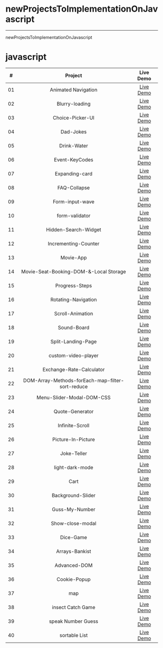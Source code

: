 # newProjectsToImplementationOnJavascript

________
newProjectsToImplementationOnJavascript
<h1>javascript</h1>

|  #  |            Project             | Live Demo |
| :-: | :----------------------------:  | :-------: |
| 01  |       Animated Navigation| [Live Demo](https://abanoubkerols.github.io/newProjectsToImplementationOnJavascript/Animated-Navigation/)  |
| 02  |       Blurry-loading| [Live Demo](https://abanoubkerols.github.io/newProjectsToImplementationOnJavascript/Blurry-loading/)  |
| 03  |       Choice-Picker-UI| [Live Demo](https://abanoubkerols.github.io/newProjectsToImplementationOnJavascript/Choice-Picker-UI/)  |
| 04  |      Dad-Jokes| [Live Demo](https://abanoubkerols.github.io/newProjectsToImplementationOnJavascript/Dad-Jokes/)  |
| 05  |      Drink-Water| [Live Demo](https://abanoubkerols.github.io/newProjectsToImplementationOnJavascript/Drink-Water/)  |
| 06  |      Event-KeyCodes| [Live Demo](https://abanoubkerols.github.io/newProjectsToImplementationOnJavascript/Event-KeyCodes/)  |
| 07  |      Expanding-card| [Live Demo](https://abanoubkerols.github.io/newProjectsToImplementationOnJavascript/Expanding-card/)  |
| 08  |      FAQ-Collapse| [Live Demo](https://abanoubkerols.github.io/newProjectsToImplementationOnJavascript/FAQ-Collapse/)  |
| 09  |      Form-input-wave| [Live Demo](https://abanoubkerols.github.io/newProjectsToImplementationOnJavascript/Form-input-wave/)  |
| 10  |      form-validator| [Live Demo](https://abanoubkerols.github.io/newProjectsToImplementationOnJavascript/form-validator/)  |
| 11  |     Hidden-Search-Widget| [Live Demo](https://abanoubkerols.github.io/newProjectsToImplementationOnJavascript/Hidden-Search-Widget/)  |
| 12  |     Incrementing-Counter| [Live Demo](https://abanoubkerols.github.io/newProjectsToImplementationOnJavascript/Incrementing-Counter/)  |
| 13 |     Movie-App| [Live Demo](https://abanoubkerols.github.io/newProjectsToImplementationOnJavascript/Movie-App/)  |
| 14 |     Movie-Seat-Booking-DOM-&-Local Storage| [Live Demo](https://abanoubkerols.github.io/newProjectsToImplementationOnJavascript/Movie-Seat-Booking-DOM-&-Local-Storage/)  |
| 15 |     Progress-Steps| [Live Demo](https://abanoubkerols.github.io/newProjectsToImplementationOnJavascript/Progress-Steps/)  |
| 16|     Rotating-Navigation| [Live Demo](https://abanoubkerols.github.io/newProjectsToImplementationOnJavascript/Rotating-Navigation/)  |
| 17|     Scroll-Animation| [Live Demo](https://abanoubkerols.github.io/newProjectsToImplementationOnJavascript/Scroll-Animation/)  |
| 18|     Sound-Board| [Live Demo](https://abanoubkerols.github.io/newProjectsToImplementationOnJavascript/Sound-Board/)  |
| 19|     Split-Landing-Page| [Live Demo](https://abanoubkerols.github.io/newProjectsToImplementationOnJavascript/Split-Landing-Page/)  |
| 20|     custom-video-player| [Live Demo](https://abanoubkerols.github.io/newProjectsToImplementationOnJavascript/custom-video-player/)  |
| 21|     Exchange-Rate-Calculator| [Live Demo](https://abanoubkerols.github.io/newProjectsToImplementationOnJavascript/Exchange-Rate-Calculator/)  |
| 22|     DOM-Array-Methods-forEach-map-filter-sort-reduce| [Live Demo](https://abanoubkerols.github.io/newProjectsToImplementationOnJavascript/DOM-Array-Methods-forEach-map-filter-sort-reduce/)  |
| 23|     Menu-Slider-Modal-DOM-CSS| [Live Demo](https://abanoubkerols.github.io/newProjectsToImplementationOnJavascript/Menu-Slider-Modal-DOM-CSS/)  |
| 24|     Quote-Generator| [Live Demo](https://abanoubkerols.github.io/newProjectsToImplementationOnJavascript/Quote-Generator/)  |
| 25|     Infinite-Scroll| [Live Demo](https://abanoubkerols.github.io/newProjectsToImplementationOnJavascript/Infinite-Scroll/)  |
| 26|     Picture-In-Picture| [Live Demo](https://abanoubkerols.github.io/newProjectsToImplementationOnJavascript/Picture-In-Picture/)  |
| 27|     Joke-Teller| [Live Demo](https://abanoubkerols.github.io/newProjectsToImplementationOnJavascript/Joke-Teller/)  |
| 28|    light-dark-mode | [Live Demo](https://abanoubkerols.github.io/newProjectsToImplementationOnJavascript/light-dark-mode/)  |
| 29|    Cart | [Live Demo](https://abanoubkerols.github.io/newProjectsToImplementationOnJavascript/Cart/)  |
| 30|    Background-Slider | [Live Demo](https://abanoubkerols.github.io/newProjectsToImplementationOnJavascript/Background-Slider/)  |
| 31|    Guss-My-Number | [Live Demo](https://abanoubkerols.github.io/newProjectsToImplementationOnJavascript/Guss-My-Number/)  |
| 32|    Show-close-modal | [Live Demo](https://abanoubkerols.github.io/newProjectsToImplementationOnJavascript/Show-close-modal/)  |
| 33|    Dice-Game| [Live Demo](https://abanoubkerols.github.io/newProjectsToImplementationOnJavascript/dice-game/)  |
| 34|    Arrays-Bankist| [Live Demo](https://abanoubkerols.github.io/newProjectsToImplementationOnJavascript/Arrays-Bankist/)  |
| 35|    Advanced-DOM| [Live Demo](https://abanoubkerols.github.io/newProjectsToImplementationOnJavascript/Advanced-DOM/)  |
| 36|    Cookie-Popup| [Live Demo](https://abanoubkerols.github.io/newProjectsToImplementationOnJavascript/Cookie-Popup/)  |
| 37|    map| [Live Demo](https://abanoubkerols.github.io/newProjectsToImplementationOnJavascript/map/) |
| 38|    insect Catch Game| [Live Demo](https://abanoubkerols.github.io/newProjectsToImplementationOnJavascript/insectCatchGame/) |
| 39|    speak Number Guess| [Live Demo](https://abanoubkerols.github.io/newProjectsToImplementationOnJavascript/speakNumberGuess/) |
| 40|    sortable List| [Live Demo](https://abanoubkerols.github.io/newProjectsToImplementationOnJavascript/sortableList/) |
